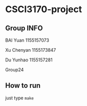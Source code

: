 # CSCI3170-project
## Group INFO
BAI Yuan	1155157073	

Xu Chenyan	1155173847	

Du Yunhao	1155157281	

Group24

## How to run
just type ```make```
